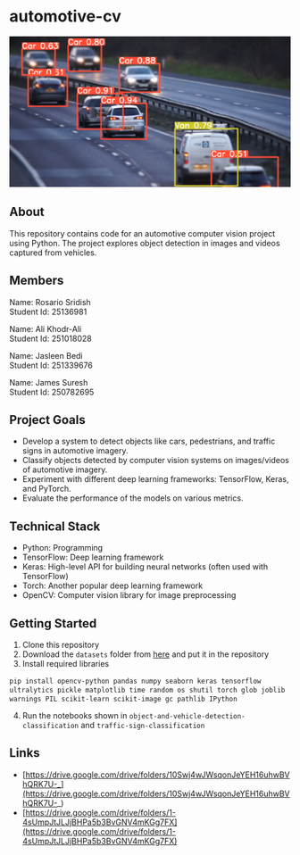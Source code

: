 # automotive-cv

![screenshot of yolo being implemented on cars](automotive-cv.png)

## About
This repository contains code for an automotive computer vision project using Python. The project explores object detection in images and videos captured from vehicles.

## Members

Name: Rosario Sridish  
Student Id: 25136981  
  
Name: Ali Khodr-Ali  
Student Id: 251018028  
  
Name: Jasleen Bedi  
Student Id: 251339676  
  
Name: James Suresh  
Student Id: 250782695  

## Project Goals

- Develop a system to detect objects like cars, pedestrians, and traffic signs in automotive imagery.
- Classify objects detected by computer vision systems on images/videos of automotive imagery.
- Experiment with different deep learning frameworks: TensorFlow, Keras, and PyTorch.
- Evaluate the performance of the models on various metrics.

## Technical Stack

* Python: Programming 
* TensorFlow: Deep learning framework
* Keras: High-level API for building neural networks (often used with TensorFlow)
* Torch: Another popular deep learning framework
* OpenCV: Computer vision library for image preprocessing


## Getting Started

1. Clone this repository
2. Download the `datasets` folder from [here](https://drive.google.com/drive/folders/10Swj4wJWsqonJeYEH16uhwBVhQRK7U-_) and put it in the repository 
3. Install required libraries
```
pip install opencv-python pandas numpy seaborn keras tensorflow ultralytics pickle matplotlib time random os shutil torch glob joblib warnings PIL scikit-learn scikit-image gc pathlib IPython
```
4. Run the notebooks shown in `object-and-vehicle-detection-classification` and `traffic-sign-classification`

## Links

* [https://drive.google.com/drive/folders/10Swj4wJWsqonJeYEH16uhwBVhQRK7U-_](https://drive.google.com/drive/folders/10Swj4wJWsqonJeYEH16uhwBVhQRK7U-_)
* [https://drive.google.com/drive/folders/1-4sUmpJtJLJjBHPa5b3BvGNV4mKGg7FX](https://drive.google.com/drive/folders/1-4sUmpJtJLJjBHPa5b3BvGNV4mKGg7FX)  



